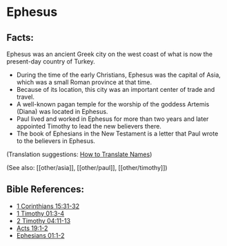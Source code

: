# Ephesus #

## Facts: ##

Ephesus was an ancient Greek city on the west coast of what is now the present-day country of Turkey.

* During the time of the early Christians, Ephesus was the capital of Asia, which was a small Roman province at that time.
* Because of its location, this city was an important center of trade and travel.
* A well-known pagan temple for the worship of the goddess Artemis (Diana) was located in Ephesus.
* Paul lived and worked in Ephesus for more than two years and later appointed Timothy to lead the new believers there.
* The book of Ephesians in the New Testament is a letter that Paul wrote to the believers in Ephesus.

(Translation suggestions: [How to Translate Names](en/ta-vol1/translate/man/translate-names))

(See also: [[other/asia]], [[other/paul]], [[other/timothy]])

## Bible References: ##

* [1 Corinthians 15:31-32](en/tn/1co/help/15/31)
* [1 Timothy 01:3-4](en/tn/1ti/help/01/03)
* [2 Timothy 04:11-13](en/tn/2ti/help/04/11)
* [Acts 19:1-2](en/tn/act/help/19/01)
* [Ephesians 01:1-2](en/tn/eph/help/01/01)